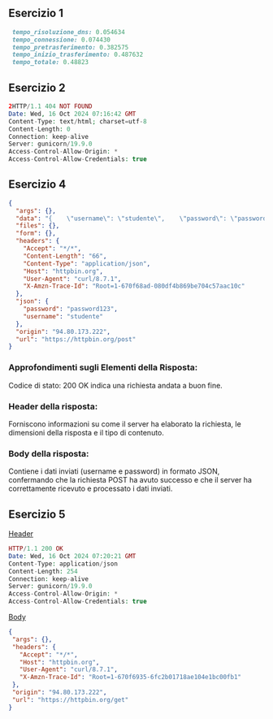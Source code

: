 
## Esercizio 1

 ``` ruby
  tempo_risoluzione_dns: 0.054634
  tempo_connessione: 0.074430
  tempo_pretrasferimento: 0.382575
  tempo_inizio_trasferimento: 0.487632
  tempo_totale: 0.48823
 ```

## Esercizio 2

``` php  
2HTTP/1.1 404 NOT FOUND
Date: Wed, 16 Oct 2024 07:16:42 GMT
Content-Type: text/html; charset=utf-8
Content-Length: 0
Connection: keep-alive
Server: gunicorn/19.9.0
Access-Control-Allow-Origin: *
Access-Control-Allow-Credentials: true
``` 

## Esercizio 4 
``` json
{
  "args": {},
  "data": "{    \"username\": \"studente\",    \"password\": \"password123\"        }",
  "files": {},
  "form": {},
  "headers": {
    "Accept": "*/*",
    "Content-Length": "66",
    "Content-Type": "application/json",
    "Host": "httpbin.org",
    "User-Agent": "curl/8.7.1",
    "X-Amzn-Trace-Id": "Root=1-670f68ad-080df4b869be704c57aac10c"
  },
  "json": {
    "password": "password123",
    "username": "studente"
  },
  "origin": "94.80.173.222",
  "url": "https://httpbin.org/post"
}
```
### Approfondimenti sugli Elementi  della Risposta:
Codice di stato: 200 OK indica una richiesta andata a buon fine.

###  Header della risposta:
Forniscono informazioni su come il server ha elaborato la richiesta, le dimensioni della risposta e il tipo di contenuto.

### Body della risposta: 
Contiene i dati inviati (username e password) in formato JSON, confermando che la richiesta POST ha avuto successo e che il server ha correttamente ricevuto e processato i dati inviati.







## Esercizio 5 
[Header](https://github.com/ruffoh/Tpsit_24/blob/main/2k24/Http/Curl/esercizio/headers.txt)
``` php
HTTP/1.1 200 OK
Date: Wed, 16 Oct 2024 07:20:21 GMT
Content-Type: application/json
Content-Length: 254
Connection: keep-alive
Server: gunicorn/19.9.0
Access-Control-Allow-Origin: *
Access-Control-Allow-Credentials: true


```
[Body](https://github.com/ruffoh/Tpsit_24/blob/main/2k24/Http/Curl/esercizio/body.txt)
 ``` json
{
  "args": {}, 
  "headers": {
    "Accept": "*/*", 
    "Host": "httpbin.org", 
    "User-Agent": "curl/8.7.1", 
    "X-Amzn-Trace-Id": "Root=1-670f6935-6fc2b01718ae104e1bc00fb1"
  }, 
  "origin": "94.80.173.222", 
  "url": "https://httpbin.org/get"
}
```


